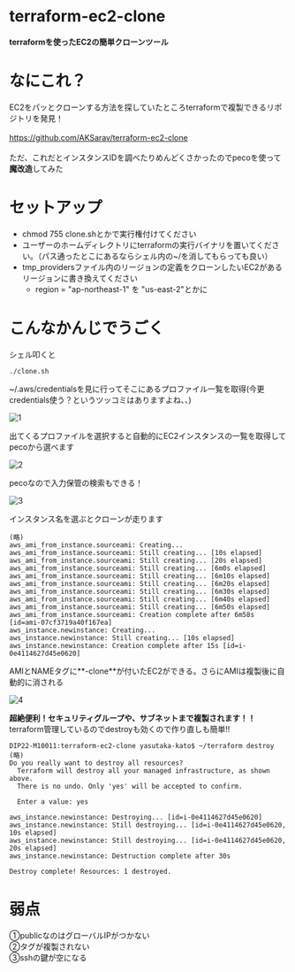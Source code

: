 # terraform-ec2-clone

**terraformを使ったEC2の簡単クローンツール**

# なにこれ？

EC2をパッとクローンする方法を探していたところterraformで複製できるリポジトリを発見！<br>
<br>
https://github.com/AKSarav/terraform-ec2-clone<br>
<br>
ただ、これだとインスタンスIDを調べたりめんどくさかったのでpecoを使って**魔改造**してみた<br>

# セットアップ

- chmod 755 clone.shとかで実行権付けてください
- ユーザーのホームディレクトリにterraformの実行バイナリを置いてください。（パス通ったとこにあるならシェル内の~/を消してもらっても良い）
- tmp_providersファイル内のリージョンの定義をクローンしたいEC2があるリージョンに書き換えてください
  - region  = "ap-northeast-1" を "us-east-2"とかに

# こんなかんじでうごく

シェル叩くと<br>

```
./clone.sh 
```

~/.aws/credentialsを見に行ってそこにあるプロファイル一覧を取得(今更credentials使う？というツッコミはありますよね、、)<br>

![1](https://github.com/dip-kato/terraform-ec2-clone/assets/95202883/6d16e54b-4513-4530-9a92-d99cbdb87707)

出てくるプロファイルを選択すると自動的にEC2インスタンスの一覧を取得してpecoから選べます<br>

![2](https://github.com/dip-kato/terraform-ec2-clone/assets/95202883/bc2c8d25-57b5-408c-b449-4ced2a63ee16)

pecoなので入力保管の検索もできる！<br>

![3](https://github.com/dip-kato/terraform-ec2-clone/assets/95202883/d17208b2-7221-4c12-adf7-f184507c2075)

インスタンス名を選ぶとクローンが走ります<br>

```
(略)
aws_ami_from_instance.sourceami: Creating...
aws_ami_from_instance.sourceami: Still creating... [10s elapsed]
aws_ami_from_instance.sourceami: Still creating... [20s elapsed]
aws_ami_from_instance.sourceami: Still creating... [6m0s elapsed]
aws_ami_from_instance.sourceami: Still creating... [6m10s elapsed]
aws_ami_from_instance.sourceami: Still creating... [6m20s elapsed]
aws_ami_from_instance.sourceami: Still creating... [6m30s elapsed]
aws_ami_from_instance.sourceami: Still creating... [6m40s elapsed]
aws_ami_from_instance.sourceami: Still creating... [6m50s elapsed]
aws_ami_from_instance.sourceami: Creation complete after 6m58s [id=ami-07cf3719a40f167ea]
aws_instance.newinstance: Creating...
aws_instance.newinstance: Still creating... [10s elapsed]
aws_instance.newinstance: Creation complete after 15s [id=i-0e4114627d45e0620]
```

AMIとNAMEタグに**-clone**が付いたEC2ができる。さらにAMIは複製後に自動的に消される<br>

![4](https://github.com/dip-kato/terraform-ec2-clone/assets/95202883/f19177e5-f5ff-47ed-9669-09a880a7cb35)

**超絶便利！セキュリティグループや、サブネットまで複製されます！！**<br>
terraform管理しているのでdestroyも効くので作り直しも簡単!!<br>

```
DIP22-M10011:terraform-ec2-clone yasutaka-kato$ ~/terraform destroy
(略)
Do you really want to destroy all resources?
  Terraform will destroy all your managed infrastructure, as shown above.
  There is no undo. Only 'yes' will be accepted to confirm.

  Enter a value: yes

aws_instance.newinstance: Destroying... [id=i-0e4114627d45e0620]
aws_instance.newinstance: Still destroying... [id=i-0e4114627d45e0620, 10s elapsed]
aws_instance.newinstance: Still destroying... [id=i-0e4114627d45e0620, 20s elapsed]
aws_instance.newinstance: Destruction complete after 30s

Destroy complete! Resources: 1 destroyed.
```

# 弱点

①publicなのはグローバルIPがつかない<br>
②タグが複製されない<br>
③sshの鍵が空になる<br>
